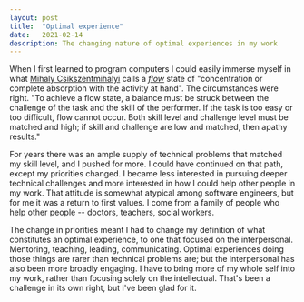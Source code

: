 ```yaml
---
layout: post
title:  "Optimal experience"
date:   2021-02-14
description: The changing nature of optimal experiences in my work
---
```


When I first learned to program computers I could easily immerse myself in what [Mihaly Csikszentmihalyi](https://en.wikipedia.org/wiki/Mihaly_Csikszentmihalyi) calls a [_flow_](https://en.wikipedia.org/wiki/Flow_(psychology)) state of "concentration or complete absorption with the activity at hand". The circumstances were right. "To achieve a flow state, a balance must be struck between the challenge of the task and the skill of the performer. If the task is too easy or too difficult, flow cannot occur. Both skill level and challenge level must be matched and high; if skill and challenge are low and matched, then apathy results."

For years there was an ample supply of technical problems that matched my skill level, and I pushed for more. I could have continued on that path, except my priorities changed. I became less interested in pursuing deeper technical challenges and more interested in how I could help other people in my work. That attitude is somewhat atypical among software engineers, but for me it was a return to first values. I come from a family of people who help other people -- doctors, teachers, social workers.

The change in priorities meant I had to change my definition of what constitutes an optimal experience, to one that focused on the interpersonal. Mentoring, teaching, leading, communicating. Optimal experiences doing those things are rarer than technical problems are; but the interpersonal has also been more broadly engaging. I have to bring more of my whole self into my work, rather than focusing solely on the intellectual. That's been a challenge in its own right, but I've been glad for it.